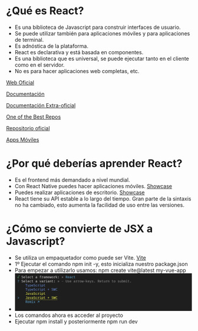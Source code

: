 # ¿Qué es React?

- Es una biblioteca de Javascript para construir interfaces de usuario.
- Se puede utilizar también para aplicaciones móviles y para aplicaciones de terminal.
- Es adnóstica de la plataforma.
- React es declarativa y está basada en componentes.
- Es una biblioteca que es universal, se puede ejecutar tanto en el cliente como en el servidor.
- No es para hacer aplicaciones web completas, etc.

[Web Oficial](https://es.react.dev/)

[Documentación](https://es.react.dev/)

[Documentación Extra-oficial](https://www.reactjs.wiki/)

[One of the Best Repos](https://github.com/midudev/preguntas-entrevista-react)

[Repositorio oficial](https://github.com/facebook/react)

[Apps Móviles](https://reactnative.dev/) 

# ¿Por qué deberías aprender React?

- Es el frontend más demandado a nivel mundial.
- Con React Native puedes hacer aplicaciones móviles. [Showcase](https://reactnative.dev/showcase)
- Puedes realizar aplicaciones de escritorio. [Showcase](https://microsoft.github.io/react-native-windows/)
- React tiene su API estable a lo largo del tiempo. Gran parte de la sintaxis no ha cambiado, esto aumenta la facilidad de uso entre las versiones.

# ¿Cómo se convierte de JSX a Javascript?

- Se utiliza un empaquetador como puede ser Vite. [Vite](https://vitejs.dev/)
- 1º Ejecutar el comando npm init -y, esto inicializa nuestro package.json
- Para empezar a utilizarlo usamos: npm create vite@latest my-vue-app
- ![What options we are use](markdown/images/image5.png)
- Los comandos ahora es acceder al proyecto
- Ejecutar npm install y posteriormente npm run dev